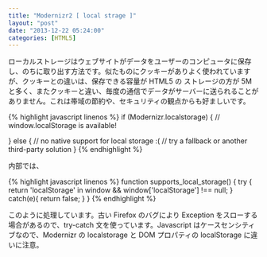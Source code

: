 ```yaml
---
title: "Modernizr2 [ local strage ]"
layout: "post"
date: "2013-12-22 05:24:00"
categories: [HTML5]
---
```


ローカルストレージはウェブサイトがデータをユーザーのコンピュータに保存し、のちに取り出す方法です。似たものにクッキーがありよく使われていますが、クッキーとの違いは、保存できる容量が HTML5 の ストレージの方が 5M と多く、またクッキーと違い、毎度の通信でデータがサーバーに送られることがありません。これは帯域の節約や、セキュリティの観点からも好ましいです。

{% highlight javascript linenos %}
if (Modernizr.localstorage) {
     // window.localStorage is available!
 
} else {
     // no native support for local storage :(
     // try a fallback or another third-party solution
}
{% endhighlight %}

内部では、

{% highlight javascript linenos %}
function supports_local_storage() {
     try {
         return 'localStorage' in window && window['localStorage'] !== null;
     } catch(e){
         return false;
     }
}
{% endhighlight %}

このように処理しています。古い Firefox のバグにより Exception をスローする場合があるので、try-catch 文を使っています。Javascript はケースセンシティブなので、Modernizr の localstorage と DOM プロパティの localStorage に違いに注意。

